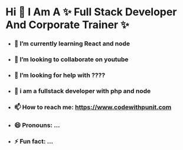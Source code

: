 <!-- <img src="https://punitkatiyar.github.io/profile_as_a%20developer.png" width="100%"> -->
<!-- 
<img src="https://www.ducatindia.com/images/logo.png"> -->

# Hi  👋  I Am A ✨ Full Stack Developer And Corporate Trainer  ✨

- ### 🌱 I’m currently learning React and node
- ### 👯 I’m looking to collaborate on youtube
- ### 🤔 I’m looking for help with ????
- ### 💬 i am a fullstack developer with php and node
- ### 📫 How to reach me: https://www.codewithpunit.com
- ### 😄 Pronouns: ...
- ### ⚡ Fun fact: ...
